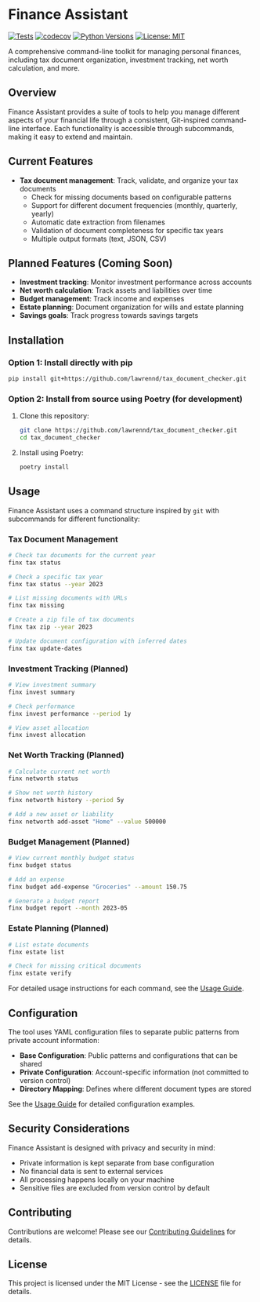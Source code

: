 # Finance Assistant

[![Tests](https://github.com/lawrennd/tax_document_checker/actions/workflows/tests.yml/badge.svg)](https://github.com/lawrennd/tax_document_checker/actions/workflows/tests.yml)
[![codecov](https://codecov.io/gh/lawrennd/tax_document_checker/branch/main/graph/badge.svg)](https://codecov.io/gh/lawrennd/tax_document_checker)
[![Python Versions](https://img.shields.io/pypi/pyversions/tax-document-checker.svg)](https://pypi.org/project/tax-document-checker/)
[![License: MIT](https://img.shields.io/badge/License-MIT-yellow.svg)](https://opensource.org/licenses/MIT)

A comprehensive command-line toolkit for managing personal finances, including tax document organization, investment tracking, net worth calculation, and more.

## Overview

Finance Assistant provides a suite of tools to help you manage different aspects of your financial life through a consistent, Git-inspired command-line interface. Each functionality is accessible through subcommands, making it easy to extend and maintain.

## Current Features

- **Tax document management**: Track, validate, and organize your tax documents
  - Check for missing documents based on configurable patterns
  - Support for different document frequencies (monthly, quarterly, yearly)
  - Automatic date extraction from filenames
  - Validation of document completeness for specific tax years
  - Multiple output formats (text, JSON, CSV)

## Planned Features (Coming Soon)

- **Investment tracking**: Monitor investment performance across accounts
- **Net worth calculation**: Track assets and liabilities over time
- **Budget management**: Track income and expenses
- **Estate planning**: Document organization for wills and estate planning
- **Savings goals**: Track progress towards savings targets

## Installation

### Option 1: Install directly with pip
```bash
pip install git+https://github.com/lawrennd/tax_document_checker.git
```

### Option 2: Install from source using Poetry (for development)
1. Clone this repository:
   ```bash
   git clone https://github.com/lawrennd/tax_document_checker.git
   cd tax_document_checker
   ```

2. Install using Poetry:
   ```bash
   poetry install
   ```

## Usage

Finance Assistant uses a command structure inspired by `git` with subcommands for different functionality:

### Tax Document Management

```bash
# Check tax documents for the current year
finx tax status

# Check a specific tax year
finx tax status --year 2023

# List missing documents with URLs
finx tax missing

# Create a zip file of tax documents
finx tax zip --year 2023

# Update document configuration with inferred dates
finx tax update-dates
```

### Investment Tracking (Planned)

```bash
# View investment summary
finx invest summary

# Check performance
finx invest performance --period 1y

# View asset allocation
finx invest allocation
```

### Net Worth Tracking (Planned)

```bash
# Calculate current net worth
finx networth status

# Show net worth history
finx networth history --period 5y

# Add a new asset or liability
finx networth add-asset "Home" --value 500000
```

### Budget Management (Planned)

```bash
# View current monthly budget status
finx budget status

# Add an expense
finx budget add-expense "Groceries" --amount 150.75

# Generate a budget report
finx budget report --month 2023-05
```

### Estate Planning (Planned)

```bash
# List estate documents
finx estate list

# Check for missing critical documents
finx estate verify
```

For detailed usage instructions for each command, see the [Usage Guide](docs/usage.md).

## Configuration

The tool uses YAML configuration files to separate public patterns from private account information:

- **Base Configuration**: Public patterns and configurations that can be shared
- **Private Configuration**: Account-specific information (not committed to version control)
- **Directory Mapping**: Defines where different document types are stored

See the [Usage Guide](docs/usage.md) for detailed configuration examples.

## Security Considerations

Finance Assistant is designed with privacy and security in mind:

- Private information is kept separate from base configuration
- No financial data is sent to external services
- All processing happens locally on your machine
- Sensitive files are excluded from version control by default

## Contributing

Contributions are welcome! Please see our [Contributing Guidelines](CONTRIBUTING.md) for details.

## License

This project is licensed under the MIT License - see the [LICENSE](LICENSE) file for details.